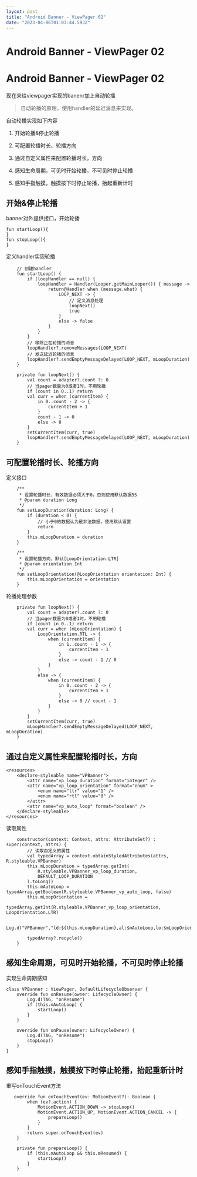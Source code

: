 ```yaml
---
layout: post
title: "Android Banner - ViewPager 02"
date: "2023-04-06T01:03:44.593Z"
---
```

Android Banner - ViewPager 02
=============================

Android Banner - ViewPager 02
=============================

现在来给viewpager实现的banenr加上自动轮播

> 自动轮播的原理，使用handler的延迟消息来实现。

自动轮播实现如下内容

1.  开始轮播&停止轮播
    
2.  可配置轮播时长、轮播方向
    
3.  通过自定义属性来配置轮播时长，方向
    
4.  感知生命周期，可见时开始轮播，不可见时停止轮播
    
5.  感知手指触摸，触摸按下时停止轮播，抬起重新计时
    

开始&停止轮播
-------

banner对外提供接口，开始轮播

    fun startLoop(){
    }
    fun stopLoop(){
    }
    

定义handler实现轮播

        // 创建handler
        fun startLoop() {
            if (loopHandler == null) {
                loopHandler = Handler(Looper.getMainLooper()) { message ->
                    return@Handler when (message.what) {
                        LOOP_NEXT -> {
                            // 定义消息处理
                            loopNext()
                            true
                        }
                        else -> false
                    }
                }
            }
            // 移除正在轮播的消息
            loopHandler?.removeMessages(LOOP_NEXT)
            // 发送延迟轮播的消息
            loopHandler?.sendEmptyMessageDelayed(LOOP_NEXT, mLoopDuration)
        }
    
        private fun loopNext() {
            val count = adapter?.count ?: 0
            // 当pager数量为0或者1时，不用轮播
            if (count in 0..1) return
            val curr = when (currentItem) {
                in 0..count - 2 -> {
                    currentItem + 1
                }
                count - 1 -> 0
                else -> 0
            }
            setCurrentItem(curr, true)
            loopHandler?.sendEmptyMessageDelayed(LOOP_NEXT, mLoopDuration)
        }
    

可配置轮播时长、轮播方向
------------

定义接口

        /**
         * 设置轮播时长，有效数据必须大于0，否则使用默认数据5S
         * @param duration Long
         */
        fun setLoopDuration(duration: Long) {
            if (duration < 0) {
                // 小于0的数据认为是非法数据，使用默认设置
                return
            }
            this.mLoopDuration = duration
        }
    
        /**
         * 设置轮播方向，默认[LoopOrientation.LTR]
         * @param orientation Int
         */
        fun setLoopOrientation(@LoopOrientation orientation: Int) {
            this.mLoopOrientation = orientation
        }
    

轮播处理参数

        private fun loopNext() {
            val count = adapter?.count ?: 0
            // 当pager数量为0或者1时，不用轮播
            if (count in 0..1) return
            val curr = when (mLoopOrientation) {
                LoopOrientation.RTL -> {
                    when (currentItem) {
                        in 1..count - 1 -> {
                            currentItem - 1
                        }
                        else -> count - 1 // 0
                    }
                }
                else -> {
                    when (currentItem) {
                        in 0..count - 2 -> {
                            currentItem + 1
                        }
                        else -> 0 // count - 1
                    }
                }
            }
            setCurrentItem(curr, true)
            mLoopHandler?.sendEmptyMessageDelayed(LOOP_NEXT, mLoopDuration)
        }
    

通过自定义属性来配置轮播时长，方向
-----------------

    <resources>
        <declare-styleable name="VPBanner">
            <attr name="vp_loop_duration" format="integer" />
            <attr name="vp_loop_orientation" format="enum" >
                <enum name="ltr" value="1" />
                <enum name="rtl" value="0" />
            </attr>
            <attr name="vp_auto_loop" format="boolean" />
        </declare-styleable>
    </resources>
    

读取属性

        constructor(context: Context, attrs: AttributeSet?) : super(context, attrs) {
            // 读取自定义的属性
            val typedArray = context.obtainStyledAttributes(attrs, R.styleable.VPBanner)
            this.mLoopDuration = typedArray.getInt(
                R.styleable.VPBanner_vp_loop_duration,
                DEFAULT_LOOP_DURATION
            ).toLong()
            this.mAutoLoop = typedArray.getBoolean(R.styleable.VPBanner_vp_auto_loop, false)
            this.mLoopOrientation =
                typedArray.getInt(R.styleable.VPBanner_vp_loop_orientation, LoopOrientation.LTR)
    
            Log.d("VPBanner","ld:${this.mLoopDuration},al:$mAutoLoop,lo:$mLoopOrientation")
    
            typedArray?.recycle()
        }
    

感知生命周期，可见时开始轮播，不可见时停止轮播
-----------------------

实现生命周期感知

    class VPBanner : ViewPager, DefaultLifecycleObserver {
        override fun onResume(owner: LifecycleOwner) {
            Log.d(TAG, "onResume")
            if (this.mAutoLoop) {
                startLoop()
            }
        }
    
        override fun onPause(owner: LifecycleOwner) {
            Log.d(TAG, "onResume")
            stopLoop()
        }
    }
    

感知手指触摸，触摸按下时停止轮播，抬起重新计时
-----------------------

重写onTouchEvent方法

       override fun onTouchEvent(ev: MotionEvent?): Boolean {
            when (ev?.action) {
                MotionEvent.ACTION_DOWN -> stopLoop()
                MotionEvent.ACTION_UP, MotionEvent.ACTION_CANCEL -> {
                    prepareLoop()
                }
            }
            return super.onTouchEvent(ev)
        }
    
        private fun prepareLoop() {
            if (this.mAutoLoop && this.mResumed) {
                startLoop()
            }
        }